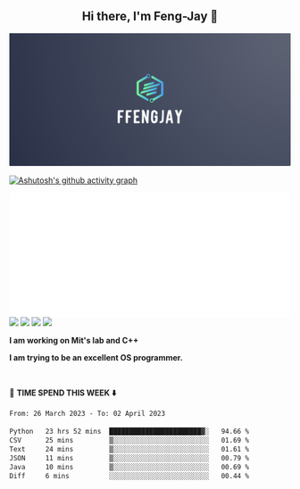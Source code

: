 <h2 align="center"> Hi there, I'm Feng-Jay 👋 </h2>  

![](https://github.com/Feng-Jay/DataStruct/blob/master/Image/1.png)  

[![Ashutosh's github activity graph](https://activity-graph.herokuapp.com/graph?username=Feng-Jay&theme=github)](https://github.com/ashutosh00710/github-readme-activity-graph)



<img src='/metrics.plugin.achievements.compact.svg' align='right' />

![](https://visitor-badge.glitch.me/badge?page_id=Feng-Jay.readme)
![](https://img.shields.io/badge/Concentrate-Cpp-blue)
![](https://img.shields.io/badge/Rust-primer-orange)
![](https://img.shields.io/badge/Target-OS-9cf)  

<p align="left"><b>
I am working on Mit's lab and C++

I am trying to be an excellent OS programmer. 
</b></p>
<!-- ![Achievement]() -->

<!-- <img align="right" src="https://github-readme-stats.vercel.app/api?username=Feng-Jay&show_icons=true&icon_color=CE1D2D&text_color=718096&bg_color=ffffff&hide_title=true" /> -->
<!-- ![Calendar]() -->
<!-- <img src='/metrics.plugin.isocalendar.fullyear.svg' align='center' />   -->
<!-- 
<img src='metrics.plugin.stargazers.svg' align='right' width='200' height='200'> -->

&emsp;

<!-- ![Metrics](/github-metrics.svg) -->

📘 **TIME SPEND THIS WEEK ⬇️**
<!--START_SECTION:waka-->

```text
From: 26 March 2023 - To: 02 April 2023

Python   23 hrs 52 mins  ███████████████████████▓░   94.66 %
CSV      25 mins         ▒░░░░░░░░░░░░░░░░░░░░░░░░   01.69 %
Text     24 mins         ▒░░░░░░░░░░░░░░░░░░░░░░░░   01.61 %
JSON     11 mins         ▒░░░░░░░░░░░░░░░░░░░░░░░░   00.79 %
Java     10 mins         ▒░░░░░░░░░░░░░░░░░░░░░░░░   00.69 %
Diff     6 mins          ░░░░░░░░░░░░░░░░░░░░░░░░░   00.44 %
```

<!--END_SECTION:waka-->
